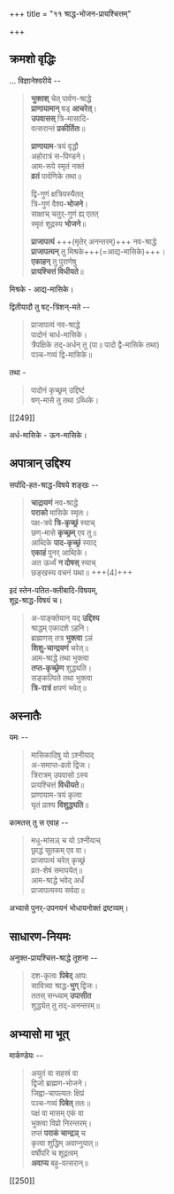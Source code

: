 +++
title = "११ श्राद्ध-भोजन-प्रायश्चित्तम्"

+++
## क्रमशो वृद्धिः
…
विज्ञानेश्वरीये -- 

> **भुक्तश्** चेत् पार्वण-श्राद्धे  
**प्राणायामान्** षड् **आचरेत्**।  
**उपवासस्** त्रि-मासादि-  
वत्सरान्तं **प्रकीर्तितः**॥  
>
> **प्राणायाम**-त्रयं वृद्धौ  
अहोरात्रं स-पिण्डने।  
आम-रूपे स्मृतं नक्तं  
**व्रतं** पार्वणिके तथा॥  
>
> द्वि-गुणं क्षत्रियस्यैतत्  
त्रि-गुणं वैश्य-**भोजने**।  
साक्षाच् चतुर्-गुणं ह्य् एतत्  
स्मृतं शूद्रस्य **भोजने**॥  
>
> **प्राजापत्यं** +++(मृतेर् अनन्तरम्)+++ नव-श्राद्धे  
**प्राजापत्यन्** तु मिश्रके+++(=आद्य-मासिके)+++।  
**एकाहन्** तु पुराणेषु  
**प्रायश्चित्तं विधीयते**॥ 

मिश्रके - आद्य-मासिके। 

द्वितीयादौ तु षट्-त्रिंशन्-मते -- 

> प्राजापत्यं नव-श्राद्धे  
पादोनं चार्ध-मासिके।  
त्रैपक्षिके तद्-अर्धन् तु  (पा॥ पादो द्वै-मासिके तथा)  
पञ्च-गव्यं द्वि-मासिके॥ 

तथा - 

> पादोनं कृच्छ्रम् उद्दिष्टं  
> षण्-मासे तु तथा ऽब्धिके। 

[[249]]

अर्ध-मासिके - ऊन-मासिके। 

## अपात्रान् उद्दिश्य
सर्पादि-हत-श्राद्ध-विषये शङ्खः -- 

> **चाद्रायणं** नव-श्राद्धे  
**पराको** मासिके स्मृतः।  
पक्ष-त्रये **त्रि-कृच्छ्रं** स्याच्  
छण्-मासे **कृच्छ्रम्** एव तु॥  
आब्दिके **पाद-कृच्छ्रं** स्याद्  
**एकाहं** पुनर् आब्दिके।  
अत ऊर्ध्वं **न दोषस्** स्याच्  
छङ्खस्य वचनं यथा॥ +++(4)+++

इदं स्तेन-पतित-क्लीबादि-विषयम्,  
शूद्र-श्राद्ध-विषयं च। 

> अ-पाङ्क्तेयान् यद् **उद्दिश्य**  
श्राद्धम् एकादशे ऽहनि।  
ब्राह्मणस् तत्र **भुक्त्वा** ऽन्नं  
**शिशु-चान्द्रयणं** चरेत्॥  
आम-श्राद्धे तथा भुक्त्वा  
**तप्त-कृच्छ्रेण** शुद्ध्यति।  
सङ्कल्पिते तथा भुक्त्वा  
**त्रि-रात्रं** क्षपणं भवेत्॥ 

## अस्नातैः
यमः -- 

> मासिकादिषु यो ऽश्नीयाद्  
अ-समाप्त-व्रतो द्विजः।  
त्रिरात्रम् उपवासो ऽस्य  
प्रायश्चित्तं **विधीयते**॥  
प्राणायाम-त्रयं कृत्वा  
घृतं प्राश्य **विशुद्ध्यति**॥

कामतस् तु स एवाह -- 

> मधु-मांसञ् च यो ऽश्नीयाच्  
छ्राद्धं सूतकम् एव वा।  
प्राजापत्यं चरेत् कृच्छ्रं  
व्रत-शेषं समापयेत्॥  
आम-श्राद्धे भवेद् अर्धं  
प्राजापत्यस्य सर्वदा॥

अभ्यासे पुनर्-उपनयनं भोधायनोक्तं द्रष्टव्यम्।  

## साधारण-नियमः
अनुक्त-प्रायश्चित्त-श्राद्धे तूशना -- 

> दश-कृत्वः **पिबेद्** आपः  
सावित्र्या श्राद्ध-**भुग्** द्विजः।  
ततस् सन्ध्याम् **उपासीत**  
शुद्ध्येत् तु तद्-अनन्तरम्॥ 

## अभ्यासो मा भूत्
मार्कण्डेयः -- 

> अयुतं वा सहस्रं वा  
द्विजो ब्राह्मण-भोजने।  
जिह्वा-चापल्यतः क्षिप्रं  
पञ्च-गव्यं **पिबेत्** ततः॥  
पक्षं वा मासम् एकं वा  
भुक्त्वा विप्रो निरन्तरम्।  
तप्तं **पराकं चान्द्रञ्** च  
कृत्वा शुद्धिम् अवाप्नुयात्॥  
वर्षोपरि च शूद्रत्वम्  
**अवाप्य** बहु-वत्सरान्॥ 

[[250]]
